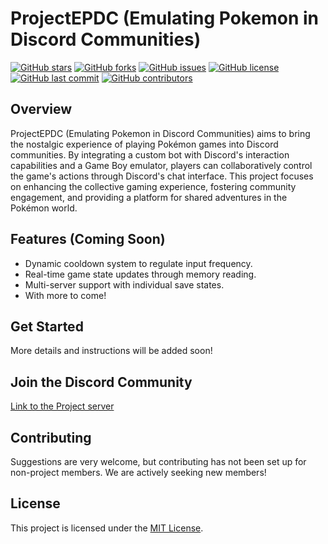 # ProjectEPDC (Emulating Pokemon in Discord Communities)

[![GitHub stars](https://img.shields.io/github/stars/VoxLight/projectEPDC?style=flat-square)](https://github.com/VoxLight/projectEPDC/stargazers)
[![GitHub forks](https://img.shields.io/github/forks/VoxLight/projectEPDC?style=flat-square)](https://github.com/VoxLight/projectEPDC/network)
[![GitHub issues](https://img.shields.io/github/issues/VoxLight/projectEPDC?style=flat-square)](https://github.com/VoxLight/projectEPDC/issues)
[![GitHub license](https://img.shields.io/github/license/VoxLight/projectEPDC?style=flat-square)](https://github.com/VoxLight/projectEPDC/blob/main/LICENSE)
[![GitHub last commit](https://img.shields.io/github/last-commit/VoxLight/projectEPDC?style=flat-square)](https://github.com/VoxLight/projectEPDC/commits/main)
[![GitHub contributors](https://img.shields.io/github/contributors/VoxLight/projectEPDC?style=flat-square)](https://github.com/VoxLight/projectEPDC/graphs/contributors)

## Overview
ProjectEPDC (Emulating Pokemon in Discord Communities) aims to bring the nostalgic experience of playing Pokémon games into Discord communities. By integrating a custom bot with Discord's interaction capabilities and a Game Boy emulator, players can collaboratively control the game's actions through Discord's chat interface. This project focuses on enhancing the collective gaming experience, fostering community engagement, and providing a platform for shared adventures in the Pokémon world.

## Features (Coming Soon)
- Dynamic cooldown system to regulate input frequency.
- Real-time game state updates through memory reading.
- Multi-server support with individual save states.
- With more to come!

## Get Started
More details and instructions will be added soon!

## Join the Discord Community
[Link to the Project server](https://discord.com/invite/ryydwvjtj2)

## Contributing
Suggestions are very welcome, but contributing has not been set up for non-project members. We are actively seeking new members!

## License
This project is licensed under the [MIT License](LICENSE).
